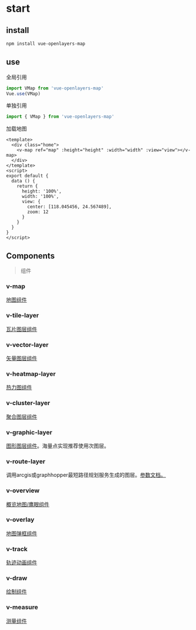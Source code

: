 # start

## install

~~~bash
npm install vue-openlayers-map
~~~

## use

全局引用

```js
import VMap from 'vue-openlayers-map'
Vue.use(VMap)
```

单独引用

```js
import { VMap } from 'vue-openlayers-map'
```


加载地图

```vue
<template>
  <div class="home">
    <v-map ref="map" :height="height" :width="width" :view="view"></v-map>
  </div>
</template>
<script>
export default {
  data () {
    return {
      height: '100%',
      width: '100%',
      view: {
        center: [118.045456, 24.567489],
        zoom: 12
      }
    }
  }
}
</script>
```

## Components

> 组件

### v-map

[地图组件](./MAP.md)

### v-tile-layer

[瓦片图层组件](TILELAYER.md)

### v-vector-layer

[矢量图层组件](VECTORLAYER.md)

### v-heatmap-layer

[热力图组件](HEATMAPLAYER.md)

### v-cluster-layer

[聚合图层组件](CLUSTERLAYER.md)

### v-graphic-layer

[图形图层组件](GRAPHICLAYER.md)。海量点实现推荐使用次图层。

### v-route-layer

调用arcgis或graphhopper最短路径规划服务生成的图层。[参数文档。](ROUTELAYER.md)

### v-overview

[概览地图/鹰眼组件](OVERVIEW.md)

### v-overlay

[地图弹框组件](OVERLAY.md)

### v-track

[轨迹动画组件](TRACK.md)

### v-draw

[绘制组件](DRAW.md)

### v-measure

[测量组件](MEASURE.md)
